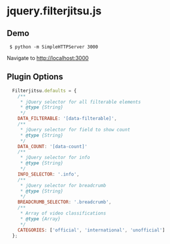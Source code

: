# jquery.filterjitsu.js

## Demo
```shell
 $ python -m SimpleHTTPServer 3000
```
Navigate to [http://localhost:3000](http://localhost:3000)

## Plugin Options
```js
  Filterjitsu.defaults = {
    /**
     * jQuery selector for all filterable elements
     * @type {String}
     */
    DATA_FILTERABLE: '[data-filterable]',
    /**
     * jQuery selector for field to show count
     * @type {String}
     */
    DATA_COUNT: '[data-count]'
    /**
     * jQuery selector for info
     * @type {String}
     */
    INFO_SELECTOR: '.info',
    /**
     * jQuery selector for breadcrumb
     * @type {String}
     */
    BREADCRUMB_SELECTOR: '.breadcrumb',
    /**
     * Array of video classifications
     * @type {Array}
     */
    CATEGORIES: ['official', 'international', 'unofficial']
  };
```
